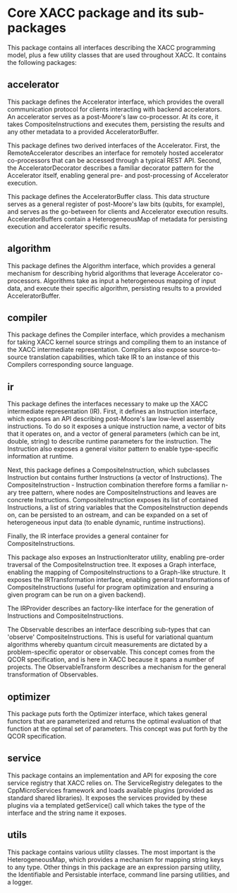 Core XACC package and its sub-packages
=================

This package contains all interfaces describing the XACC programming
model, plus a few utility classes that are used throughout XACC. It contains the
following packages:

**accelerator**
----------------

This package defines the Accelerator interface, which provides the overall
communication protocol for clients interacting with backend accelerators. An
accelerator serves as a post-Moore's law co-processor. At its core, it takes
CompositeInstructions and executes them, persisting the results and any other
metadata to a provided AcceleratorBuffer.

This package defines two derived interfaces of the Accelerator. First, the RemoteAccelerator
describes an interface for remotely hosted accelerator co-processors that can
be accessed through a typical REST API. Second, the AcceleratorDecorator describes
a familiar decorator pattern for the Accelerator itself, enabling general
pre- and post-processing of Accelerator execution.

This package defines the AcceleratorBuffer class. This data structure serves as
a general register of post-Moore's law bits (qubits, for example), and serves as
the go-between for clients and Accelerator execution results. AcceleratorBuffers
contain a HeterogeneousMap of metadata for persisting execution and accelerator
 specific results.

**algorithm**
--------------

This package defines the Algorithm interface, which provides a general mechanism for
describing hybrid algorithms that leverage Accelerator co-processors. Algorithms take
as input a heterogeneous mapping of input data, and execute their specific algorithm,
persisting results to a provided AcceleratorBuffer.

**compiler**
------------

This package defines the Compiler interface, which provides a mechanism for taking XACC
kernel source strings and compiling them to an instance of the XACC intermediate representation.
Compilers also expose source-to-source translation capabilities, which take IR to an
instance of this Compilers corresponding source language.

**ir**
------

This package defines the interfaces necessary to make up the XACC intermediate representation (IR).
First, it defines an Instruction interface, which exposes an API describing post-Moore's law low-level
assembly instructions. To do so it exposes a unique instruction name, a vector of bits that it
operates on, and a vector of general parameters (which can be int, double, string) to describe
runtime parameters for the instruction. The Instruction also exposes a general visitor pattern to enable
type-specific information at runtime.

Next, this package defines a CompositeInstruction, which subclasses
Instruction but contains further Instructions (a vector of Instructions). The CompositeInstruction - Instruction
combination therefore forms a familiar n-ary tree pattern, where nodes are CompositeInstructions and leaves
are concrete Instructions. CompositeInstruction exposes its list of contained Instructions, a list of
string variables that the CompositeInstruction depends on, can be persisted to an ostream,
and can be expanded on a set of heterogeneous input data (to enable dynamic, runtime instructions).

Finally, the IR interface provides a general container for CompositeInstructions.

This package also exposes an InstructionIterator utility, enabling pre-order traversal of the CompositeInstruction tree. It exposes
a Graph interface, enabling the mapping of CompositeInstructions to a Graph-like structure. It exposes
the IRTransformation interface, enabling general transformations of CompositeInstructions (useful for program
optimization and ensuring a given program can be run on a given backend).

The IRProvider describes an factory-like interface for the generation of Instructions and CompositeInstructions.

The Observable describes an interface describing sub-types that can 'observe' CompositeInstructions. This is
useful for variational quantum algorithms whereby quantum circuit measurements are dictated
by a problem-specific operator or observable. This concept comes from the QCOR specification, and is
 here in XACC because it spans a number of projects. The ObservableTransform describes a mechanism for
the general transformation of Observables.

**optimizer**
--------------

This package puts forth the Optimizer interface, which takes general functors that are
parameterized and returns the optimal evaluation of that function at the
optimal set of parameters. This concept was put forth by the QCOR specification.

**service**
-----------

This package contains an implementation and API for exposing the core service registry
that XACC relies on. The ServiceRegistry delegates to the CppMicroServices framework and
loads available plugins (provided as standard shared libraries). It exposes the services
provided by these plugins via a templated getService() call which takes the type of the interface
and the string name it exposes.

**utils**
----------

This package contains various utility classes. The most important is the HeterogeneousMap, which
provides a mechanism for mapping string keys to any type. Other things in this package are
an expression parsing utility, the Identifiable and Persistable interface, command line parsing
utilities, and a logger.
